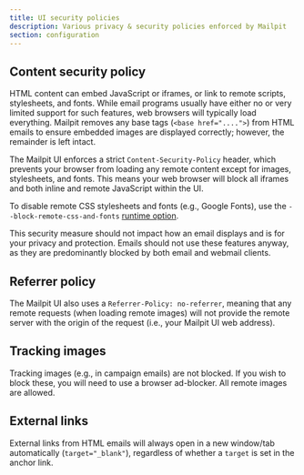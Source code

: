 ```yaml
---
title: UI security policies
description: Various privacy & security policies enforced by Mailpit
section: configuration
---
```


## Content security policy

HTML content can embed JavaScript or iframes, or link to remote scripts, stylesheets, and fonts. While email programs usually have either no or very limited support for such features, web browsers will typically load everything. Mailpit removes any base tags (`<base href="....">`) from HTML emails to ensure embedded images are displayed correctly; however, the remainder is left intact.

The Mailpit UI enforces a strict `Content-Security-Policy` header, which prevents your browser from loading any remote content except for images, stylesheets, and fonts. This means your web browser will block all iframes and both inline and remote JavaScript within the UI.

To disable remote CSS stylesheets and fonts (e.g., Google Fonts), use the `--block-remote-css-and-fonts` [runtime option](../runtime-options/).

This security measure should not impact how an email displays and is for your privacy and protection. Emails should not use these features anyway, as they are predominantly blocked by both email and webmail clients.

## Referrer policy

The Mailpit UI also uses a `Referrer-Policy: no-referrer`, meaning that any remote requests (when loading remote images) will not provide the remote server with the origin of the request (i.e., your Mailpit UI web address).

## Tracking images

Tracking images (e.g., in campaign emails) are not blocked. If you wish to block these, you will need to use a browser ad-blocker. All remote images are allowed.

## External links

External links from HTML emails will always open in a new window/tab automatically (`target="_blank"`), regardless of whether a `target` is set in the anchor link.
